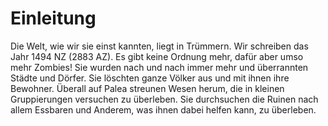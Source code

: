 # Einleitung

Die Welt, wie wir sie einst kannten, liegt in Trümmern. Wir schreiben das Jahr 1494 NZ (2883 AZ). Es gibt keine Ordnung mehr, dafür aber umso mehr Zombies! Sie wurden nach und nach immer mehr und überrannten Städte und Dörfer. Sie löschten ganze Völker aus und mit ihnen ihre Bewohner. Überall auf Palea streunen Wesen herum, die in kleinen Gruppierungen versuchen zu überleben. Sie durchsuchen die Ruinen nach allem Essbaren und Anderem, was ihnen dabei helfen kann, zu überleben.

